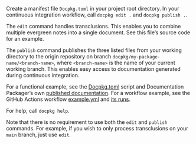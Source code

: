 Create a manifest file `Docpkg.toml` in your project root directory. In your continuous integration workflow, call `docpkg edit .` and `docpkg publish .`.

The `edit` command handles transclusions. This enables you to combine multiple evergreen notes into a single document. See this file’s source code for an example.

The `publish` command publishes the three listed files from your working directory to the origin repository on branch `docpkg/my-package-name/<branch-name>`, where `<branch-name>` is the name of your current working branch. This enables easy access to documentation generated during continuous integration.

For a functional example, see the [Docpkg.toml](https://github.com/sander/docpkg/blob/main/Docpkg.toml) script and Documentation Packager’s own [published documentation](https://github.com/sander/docpkg/blob/docpkg/docpkg/main/README.md#readme). For a workflow example, see the GitHub Actions workflow [example.yml](https://github.com/sander/docpkg/blob/main/.github/workflows/example.yml) and [its runs](https://github.com/sander/docpkg/actions/workflows/example.yml).

For help, call `docpkg help`.

Note that there is no requirement to use both the `edit` and `publish` commands. For example, if you wish to only process transclusions on your `main` branch, just use `edit`.
